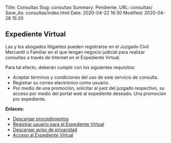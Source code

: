 Title: Consultas
Slug: consultas
Summary: Pendiente.
URL: consultas/
Save_As: consultas/index.html
Date: 2020-04-22 16:30
Modified: 2020-04-28 15:20


## Expediente Virtual

Las y los abogados litigantes pueden registrarse en el Juzgado Civil Mercantil o Familiar en el que tengan negocio judicial para realizar consultas a través de Internet en el Expediente Virtual.

Para tal efecto, deberán cumplir con los siguientes requisitos:

* Aceptar términos y condiciones del uso de este servicio de consulta.
* Registrar su correo electrónico como usuario.
* Por medio de una promoción, solicitar al juez del juzgado respectivo, su acceso por medio del portal web al expediente deseado. Una promoción por expediente.

**Enlaces:**

+ [Descargar procedimientos](https://storage.googleapis.com/pjecz-gob-mx/consultas/expediente-virtual-procedimiento-registro-usuario-en-linea.pdf)
+ [Registrar usuario para el Expediente Virtual](http://201.144.104.74/eexpediente/registroWebUsuario.php?accion=E)
+ [Descargar aviso de privacidad](../aviso-de-privacidad/)
+ [Acceso al Expediente Virtual](http://201.144.104.74/eexpediente/login2.php)
